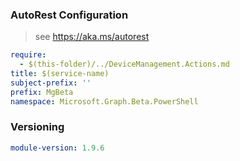 ### AutoRest Configuration

> see https://aka.ms/autorest

``` yaml
require:
  - $(this-folder)/../DeviceManagement.Actions.md
title: $(service-name)
subject-prefix: ''
prefix: MgBeta
namespace: Microsoft.Graph.Beta.PowerShell
```

### Versioning

``` yaml
module-version: 1.9.6
```
